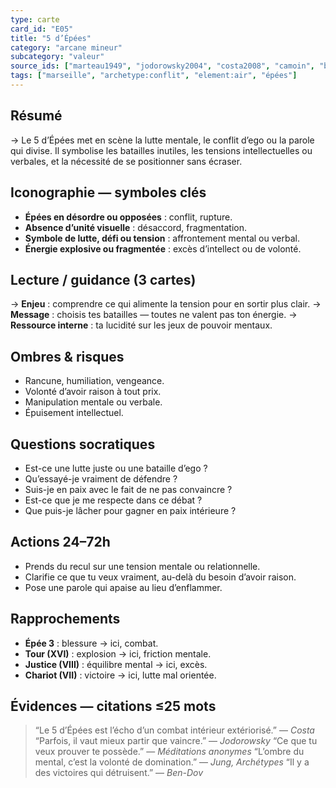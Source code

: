 ```yaml
---
type: carte
card_id: "E05"
title: "5 d’Épées"
category: "arcane mineur"
subcategory: "valeur"
source_ids: ["marteau1949", "jodorowsky2004", "costa2008", "camoin", "bendov2011", "delcamp", "nadolny2018", "jung", "meditations_anonymes", "nichols"]
tags: ["marseille", "archetype:conflit", "element:air", "épées"]
---
```


## Résumé
→ Le 5 d’Épées met en scène la lutte mentale, le conflit d’ego ou la parole qui divise. Il symbolise les batailles inutiles, les tensions intellectuelles ou verbales, et la nécessité de se positionner sans écraser.

## Iconographie — symboles clés
- **Épées en désordre ou opposées** : conflit, rupture.
- **Absence d’unité visuelle** : désaccord, fragmentation.
- **Symbole de lutte, défi ou tension** : affrontement mental ou verbal.
- **Énergie explosive ou fragmentée** : excès d’intellect ou de volonté.

## Lecture / guidance (3 cartes)
→ **Enjeu** : comprendre ce qui alimente la tension pour en sortir plus clair.
→ **Message** : choisis tes batailles — toutes ne valent pas ton énergie.
→ **Ressource interne** : ta lucidité sur les jeux de pouvoir mentaux.

## Ombres & risques
- Rancune, humiliation, vengeance.
- Volonté d’avoir raison à tout prix.
- Manipulation mentale ou verbale.
- Épuisement intellectuel.

## Questions socratiques
- Est-ce une lutte juste ou une bataille d’ego ?
- Qu’essayé-je vraiment de défendre ?
- Suis-je en paix avec le fait de ne pas convaincre ?
- Est-ce que je me respecte dans ce débat ?
- Que puis-je lâcher pour gagner en paix intérieure ?

## Actions 24–72h
- Prends du recul sur une tension mentale ou relationnelle.
- Clarifie ce que tu veux vraiment, au-delà du besoin d’avoir raison.
- Pose une parole qui apaise au lieu d’enflammer.

## Rapprochements
- **Épée 3** : blessure → ici, combat.
- **Tour (XVI)** : explosion → ici, friction mentale.
- **Justice (VIII)** : équilibre mental → ici, excès.
- **Chariot (VII)** : victoire → ici, lutte mal orientée.

## Évidences — citations ≤25 mots
> “Le 5 d’Épées est l’écho d’un combat intérieur extériorisé.” — *Costa*
> “Parfois, il vaut mieux partir que vaincre.” — *Jodorowsky*
> “Ce que tu veux prouver te possède.” — *Méditations anonymes*
> “L’ombre du mental, c’est la volonté de domination.” — *Jung, Archétypes*
> “Il y a des victoires qui détruisent.” — *Ben-Dov*
